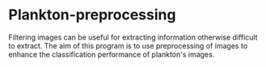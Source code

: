 # Plankton-preprocessing
Filtering images can be useful for extracting information otherwise difficult to extract.
The aim of this program is to use preprocessing of images to enhance the classification performance of plankton's images.
